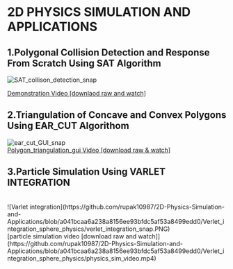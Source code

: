 # 2D PHYSICS SIMULATION AND APPLICATIONS
## 1.Polygonal Collision Detection and Response From Scratch Using SAT Algorithm</br>
 ![SAT_collison_detection_snap](https://github.com/rupak10987/Separated_axis_theorem_polygon_collision_detection_and_response/blob/09cf0f79c65a37a84864d5e89ef9406ad3a066a2/sat_collision_detection_convex_poly/SAT_DETECTION_IMG.PNG)
 </br>

[Demonstration Video [downlaod raw and watch]](https://github.com/rupak10987/Separated_axis_theorem_polygon_collision_detection_and_response/blob/ce767ccba65f0585f90bd50eb57d4b785d2aec3a/src/SAT_VID.mp4)
</br>
## 2.Triangulation of Concave and Convex Polygons Using EAR_CUT Algorithom</br>
![ear_cut_GUI_snap](https://github.com/rupak10987/Separated_axis_theorem_polygon_collision_detection_and_response/blob/d13c4d25f0f38f4e9064a5c14409dbba9cdbd1d9/Concave_polygons_ear_cut/ear_cut_gui.PNG)
</br>
[Polygon_triangulation_gui Video [download raw & watch]](https://github.com/rupak10987/Separated_axis_theorem_polygon_collision_detection_and_response/blob/09cf0f79c65a37a84864d5e89ef9406ad3a066a2/Concave_polygons_ear_cut/ear_cut_gi_vid.mp4)
</br>
## 3.Particle Simulation Using VARLET INTEGRATION 
</br>
![Varlet integration](https://github.com/rupak10987/2D-Physics-Simulation-and-Applications/blob/a041bcaa6a238a8156ee93bfdc5af53a8499edd0/Verlet_integration_sphere_physics/verlet_integration_snap.PNG)
</br>
[particle simulation video [download raw and watch]](https://github.com/rupak10987/2D-Physics-Simulation-and-Applications/blob/a041bcaa6a238a8156ee93bfdc5af53a8499edd0/Verlet_integration_sphere_physics/physics_sim_video.mp4)
